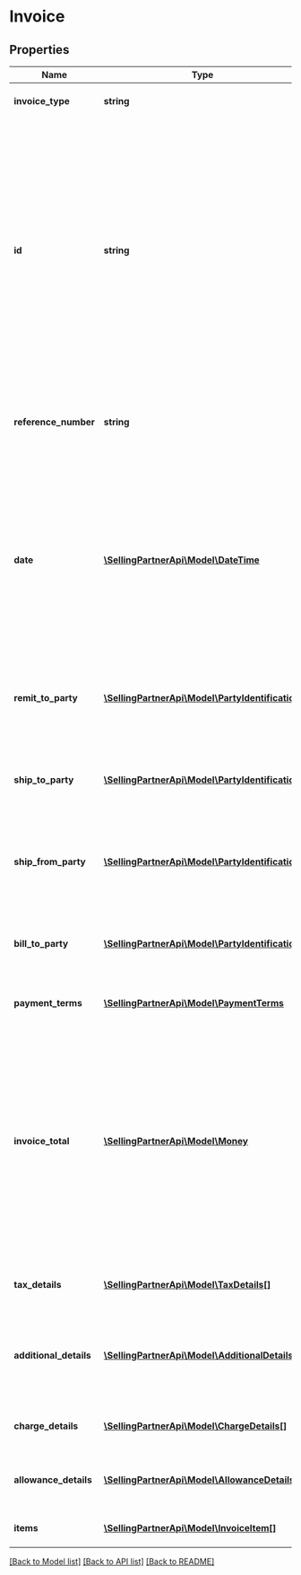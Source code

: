 # Invoice

## Properties
Name | Type | Description | Notes
------------ | ------------- | ------------- | -------------
**invoice_type** | **string** | Identifies the type of invoice. | 
**id** | **string** | Unique number relating to the charges defined in this document. This will be invoice number if the document type is Invoice or CreditNote number if the document type is Credit Note. Failure to provide this reference will result in a rejection. | 
**reference_number** | **string** | An additional unique reference number used for regulatory or other purposes. | [optional] 
**date** | [**\SellingPartnerApi\Model\\DateTime**](\DateTime.md) | Date when the invoice/credit note information was generated in the origin&#39;s accounting system. The invoice date should be on or after the purchase order creation date. | 
**remit_to_party** | [**\SellingPartnerApi\Model\PartyIdentification**](PartyIdentification.md) | Name, address and tax details of the party receiving the payment of this invoice. | 
**ship_to_party** | [**\SellingPartnerApi\Model\PartyIdentification**](PartyIdentification.md) | Name, address and tax details of the party receiving a shipment of products. | [optional] 
**ship_from_party** | [**\SellingPartnerApi\Model\PartyIdentification**](PartyIdentification.md) | Name, address and tax details of the party sending a shipment of products. | [optional] 
**bill_to_party** | [**\SellingPartnerApi\Model\PartyIdentification**](PartyIdentification.md) | Name, address and tax details of the party to whom this invoice is issued. | [optional] 
**payment_terms** | [**\SellingPartnerApi\Model\PaymentTerms**](PaymentTerms.md) | The payment terms for the invoice. | [optional] 
**invoice_total** | [**\SellingPartnerApi\Model\Money**](Money.md) | Total monetary amount charged in the invoice or full value of credit note to be paid including all relevant taxes. It is the total amount of invoice (including charges, less allowances) before terms discount (if discount is applicable). | 
**tax_details** | [**\SellingPartnerApi\Model\TaxDetails[]**](TaxDetails.md) | Total tax amount details for all line items. | [optional] 
**additional_details** | [**\SellingPartnerApi\Model\AdditionalDetails[]**](AdditionalDetails.md) | Additional details provided by the selling party, for tax related or other purposes. | [optional] 
**charge_details** | [**\SellingPartnerApi\Model\ChargeDetails[]**](ChargeDetails.md) | Total charge amount details for all line items. | [optional] 
**allowance_details** | [**\SellingPartnerApi\Model\AllowanceDetails[]**](AllowanceDetails.md) | Total allowance amount details for all line items. | [optional] 
**items** | [**\SellingPartnerApi\Model\InvoiceItem[]**](InvoiceItem.md) | The list of invoice items. | [optional] 

[[Back to Model list]](../README.md#documentation-for-models) [[Back to API list]](../README.md#documentation-for-api-endpoints) [[Back to README]](../README.md)


